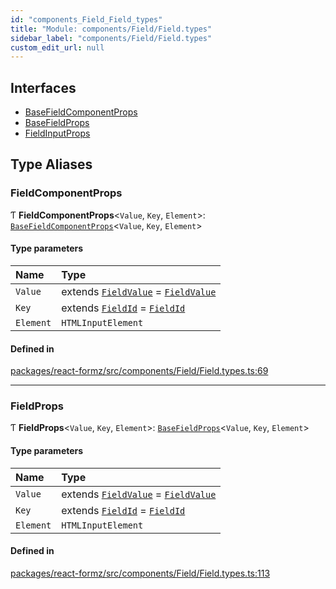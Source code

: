 ```yaml
---
id: "components_Field_Field_types"
title: "Module: components/Field/Field.types"
sidebar_label: "components/Field/Field.types"
custom_edit_url: null
---
```


## Interfaces

- [BaseFieldComponentProps](../interfaces/components_Field_Field_types.BaseFieldComponentProps.md)
- [BaseFieldProps](../interfaces/components_Field_Field_types.BaseFieldProps.md)
- [FieldInputProps](../interfaces/components_Field_Field_types.FieldInputProps.md)

## Type Aliases

### FieldComponentProps

Ƭ **FieldComponentProps**<`Value`, `Key`, `Element`\>: [`BaseFieldComponentProps`](../interfaces/components_Field_Field_types.BaseFieldComponentProps.md)<`Value`, `Key`, `Element`\>

#### Type parameters

| Name | Type |
| :------ | :------ |
| `Value` | extends [`FieldValue`](types_field.md#fieldvalue) = [`FieldValue`](types_field.md#fieldvalue) |
| `Key` | extends [`FieldId`](types_field.md#fieldid) = [`FieldId`](types_field.md#fieldid) |
| `Element` | `HTMLInputElement` |

#### Defined in

[packages/react-formz/src/components/Field/Field.types.ts:69](https://github.com/ZerryStack/react-formz/blob/main/packages/react-formz/src/components/Field/Field.types.ts#L69)

___

### FieldProps

Ƭ **FieldProps**<`Value`, `Key`, `Element`\>: [`BaseFieldProps`](../interfaces/components_Field_Field_types.BaseFieldProps.md)<`Value`, `Key`, `Element`\>

#### Type parameters

| Name | Type |
| :------ | :------ |
| `Value` | extends [`FieldValue`](types_field.md#fieldvalue) = [`FieldValue`](types_field.md#fieldvalue) |
| `Key` | extends [`FieldId`](types_field.md#fieldid) = [`FieldId`](types_field.md#fieldid) |
| `Element` | `HTMLInputElement` |

#### Defined in

[packages/react-formz/src/components/Field/Field.types.ts:113](https://github.com/ZerryStack/react-formz/blob/main/packages/react-formz/src/components/Field/Field.types.ts#L113)
